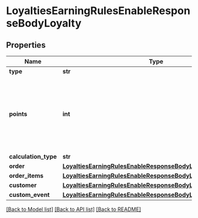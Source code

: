 # LoyaltiesEarningRulesEnableResponseBodyLoyalty


## Properties

Name | Type | Description | Notes
------------ | ------------- | ------------- | -------------
**type** | **str** |  | [optional] 
**points** | **int** | Defines how the points will be added to the loyalty card. FIXED adds a fixed number of points. | [optional] 
**calculation_type** | **str** |  | [optional] 
**order** | [**LoyaltiesEarningRulesEnableResponseBodyLoyaltyOrder**](LoyaltiesEarningRulesEnableResponseBodyLoyaltyOrder.md) |  | [optional] 
**order_items** | [**LoyaltiesEarningRulesEnableResponseBodyLoyaltyOrderItems**](LoyaltiesEarningRulesEnableResponseBodyLoyaltyOrderItems.md) |  | [optional] 
**customer** | [**LoyaltiesEarningRulesEnableResponseBodyLoyaltyCustomer**](LoyaltiesEarningRulesEnableResponseBodyLoyaltyCustomer.md) |  | [optional] 
**custom_event** | [**LoyaltiesEarningRulesEnableResponseBodyLoyaltyCustomEvent**](LoyaltiesEarningRulesEnableResponseBodyLoyaltyCustomEvent.md) |  | [optional] 

[[Back to Model list]](../README.md#documentation-for-models) [[Back to API list]](../README.md#documentation-for-api-endpoints) [[Back to README]](../README.md)


